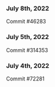 ### July 8th, 2022

Commit #46283

### July 5th, 2022

Commit #314353


### July 4th, 2022

Commit #72281
